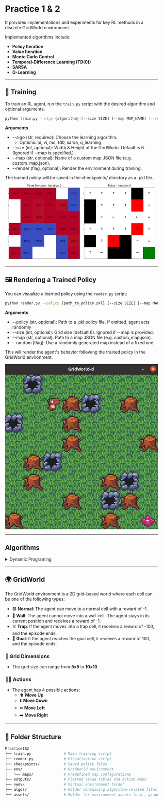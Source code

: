 # Practice 1 & 2
It provides implementations and experiments for key RL methods in a discrete GridWorld environment.

Implemented algorithms include:

- **Policy Iteration**
- **Value Iteration**
- **Monte Carlo Control**
- **Temporal-Difference Learning (TD(0))**
- **SARSA**
- **Q-Learning**

---

## 🚀 Training
To train an RL agent, run the `train.py` script with the desired algorithm and optional arguments.
```bash
python train.py --algo {algorithm} [--size SIZE] [--map MAP_NAME] [--render]
```
**Arguments**
- --algo (str, required): Choose the learning algorithm.
  - Options: pi, vi, mc, td0, sarsa, q_learning
- --size (int, optional): Width & Height of the GridWorld. Default is 6. (Ignored if --map is specified.)
- --map (str, optional): Name of a custom map JSON file (e.g. custom_map.json).
- --render (flag, optional): Render the environment during training.

The trained policy will be saved in the checkpoints/ directory as a .pkl file.


![Output](assets/_img/animation.gif)

---

## 🖼️ Rendering a Trained Policy
You can visualize a learned policy using the `render.py` script:
```bash
python render.py --policy {path_to_policy.pkl} [--size SIZE] [--map MAP_NAME] [--random]
```
**Arguments**
- --policy (str, optional): Path to a .pkl policy file. If omitted, agent acts randomly
- --size (int, optional): Grid size (default 6). Ignored if --map is provided.
- --map (str, optional): Path to a map JSON file (e.g. custom_map.json).
- --random (flag): Use a randomly generated map instead of a fixed one.

This will render the agent's behavior following the trained policy in the GridWorld environment.

![ex](assets/_img/render_img.png)

---

## Algorithms
<details><summary>Dynamic Programing</summary>

## Policy Iteration
**Policy Evaluation**  
![ex](assets/_img/policy_eval.png)

![ex](assets/_img/policy_iteration.png)

## Value Iteration
![ex](assets/_img/value_iter.png)
</details>

---

## 🌍 GridWorld

The GridWorld environment is a 2D grid-based world where each cell can be one of the following types:

- 🟩 **Normal**: The agent can move to a normal cell with a reward of -1.
- 🧱 **Wall**: The agent cannot move into a wall cell. The agent stays in its current position and receives a reward of -1.
- ☠️ **Trap**: If the agent moves into a trap cell, it receives a reward of -100, and the episode ends.
- 🎯 **Goal**: If the agent reaches the goal cell, it receives a reward of 100, and the episode ends.

### 📏 Grid Dimensions

- The grid size can range from **5x5** to **10x10**.

### 🏃‍♂️ Actions

- The agent has 4 possible actions:  
  - ⬆️ **Move Up**  
  - ⬇️ **Move Down**  
  - ⬅️ **Move Left**  
  - ➡️ **Move Right**

---

## 📁 Folder Structure

```bash
Practice1&2
├── train.py               # Main training script
├── render.py              # Visualization script
├── checkpoints/           # Saved policy files
├── env/                   # GridWorld environment
│   └── maps/              # Predefined map configurations
├── outputs/               # Plotted value tables and action maps
├── venv/                  # Virtual environment folder
├── algos/                 # Folder containing algorithm-related files
└── assets/                # Folder for environment assets (e.g., graphics)

```
